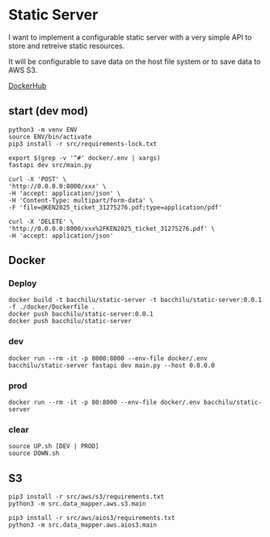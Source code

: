 # Static Server

I want to implement a configurable static server with a very simple API to store and retreive static resources.

It will be configurable to save data on the host file system or to save data to AWS S3.

[DockerHub](https://hub.docker.com/repository/docker/bacchilu/static-server)

## start (dev mod)

    python3 -m venv ENV
    source ENV/bin/activate
    pip3 install -r src/requirements-lock.txt

    export $(grep -v '^#' docker/.env | xargs)
    fastapi dev src/main.py

    curl -X 'POST' \
    'http://0.0.0.0:8000/xxx' \
    -H 'accept: application/json' \
    -H 'Content-Type: multipart/form-data' \
    -F 'file=@KEN2025_ticket_31275276.pdf;type=application/pdf'

    curl -X 'DELETE' \
    'http://0.0.0.0:8000/xxx%2FKEN2025_ticket_31275276.pdf' \
    -H 'accept: application/json'

## Docker

### Deploy

    docker build -t bacchilu/static-server -t bacchilu/static-server:0.0.1 -f ./docker/Dockerfile .
    docker push bacchilu/static-server:0.0.1
    docker push bacchilu/static-server

### dev

    docker run --rm -it -p 8000:8000 --env-file docker/.env bacchilu/static-server fastapi dev main.py --host 0.0.0.0

### prod

    docker run --rm -it -p 80:8000 --env-file docker/.env bacchilu/static-server

### clear

    source UP.sh [DEV | PROD]
    source DOWN.sh

## S3

    pip3 install -r src/aws/s3/requirements.txt
    python3 -m src.data_mapper.aws.s3.main

    pip3 install -r src/aws/aios3/requirements.txt
    python3 -m src.data_mapper.aws.aios3.main
